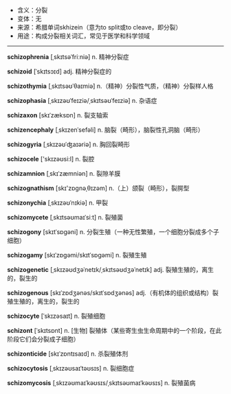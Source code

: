 - <span class="definition">含义：分裂</span>
- <span class="definition">变体：无</span>
- <span class="definition">来源：希腊单词skhizein（意为to split或to cleave，即分裂）</span>
- <span class="definition">用途：构成分裂相关词汇，常见于医学和科学领域</span>

---

<span class="vocabulary">**schizophrenia**</span> [ˌskɪtsəˈfriːniə] n. 精神分裂症 

<span class="vocabulary">**schizoid**</span> [ˈskɪtsɔɪd] adj. 精神分裂症的

<span class="vocabulary">**schizothymia**</span> [ˌskɪtsəʊˈθaɪmiə] n.（精神）分裂性气质，（精神）分裂样人格 

<span class="vocabulary">**schizophasia**</span> [ˌskɪzəʊˈfeɪziə/ˌskɪtsəʊˈfeɪziə] n. 杂语症


<span class="vocabulary">**schizaxon**</span> [skɪˈzæksɒn] n. 裂支轴索

<span class="vocabulary">**schizencephaly**</span> [ˌskɪzenˈsefəli] n. 脑裂（畸形），脑裂性孔洞脑（畸形）

<span class="vocabulary">**schizogyria**</span> [ˌskɪzəʊˈʤaɪəriə] n. 胸回裂畸形

<span class="vocabulary">**schizocele**</span> ['skɪzəʊsi:l] n. 裂腔

<span class="vocabulary">**schizamnion**</span> [ˌskɪˈzæmniən] n. 裂隙羊膜

<span class="vocabulary">**schizognathism**</span> [skɪ'zɒgnәˌθɪzәm] n.（上）颌裂（畸形），裂腭型 

<span class="vocabulary">**schizonychia**</span> [ˌskɪzəʊˈnɪkiə] n. 甲裂


<span class="vocabulary">**schizomycete**</span> [ˌskɪtsəʊmaɪˈsiːt] n. 裂殖菌

<span class="vocabulary">**schizogony**</span> [skɪtˈsɒɡəni] n. 分裂生殖（一种无性繁殖，一个细胞分裂成多个子细胞）

<span class="vocabulary">**schizogamy**</span> [skɪˈzɒɡəmi/skɪtˈsɒɡəmi] n. 裂殖生殖

<span class="vocabulary">**schizogenetic**</span> [ˌskɪzəʊdʒəˈnetɪk/ˌskɪtsəʊdʒəˈnetɪk] adj. 裂殖生殖的，离生的，裂生的

<span class="vocabulary">**schizogenous**</span> [skɪˈzɒdʒənəs/skɪtˈsɒdʒənəs] adj.（有机体的组织或结构）裂殖生殖的，离生的，裂生的

<span class="vocabulary">**schizocyte**</span> [ˈskɪzəsaɪt] n. 裂殖细胞

<span class="vocabulary">**schizont**</span> [ˈskɪtsɒnt] n. [生物] 裂殖体（某些寄生虫生命周期中的一个阶段，在此阶段它们会分裂成子细胞）

<span class="vocabulary">**schizonticide**</span> [skɪˈzɒntɪsaɪd] n. 杀裂殖体剂


<span class="vocabulary">**schizocytosis**</span> [ˌskɪzəʊsaɪˈtəʊsɪs] n. 裂细胞症

<span class="vocabulary">**schizomycosis**</span> [ˌskɪzəʊmaɪˈkəʊsɪs/ˌskɪtsəʊmaɪˈkəʊsɪs] n. 裂殖菌病

